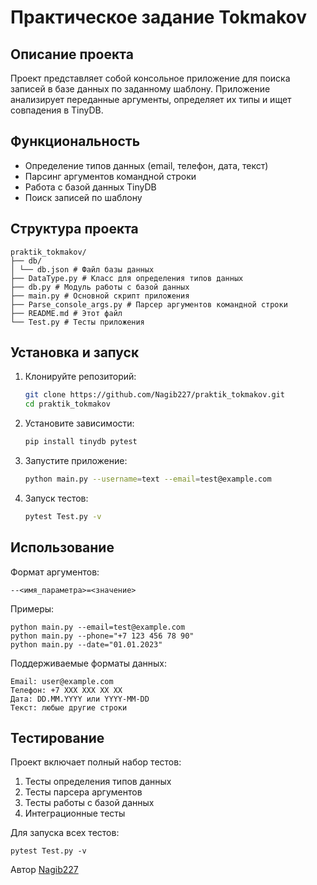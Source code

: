 # Практическое задание Tokmakov

## Описание проекта

Проект представляет собой консольное приложение для поиска записей в базе данных по заданному шаблону. Приложение анализирует переданные аргументы, определяет их типы и ищет совпадения в TinyDB.

## Функциональность

- Определение типов данных (email, телефон, дата, текст)
- Парсинг аргументов командной строки
- Работа с базой данных TinyDB
- Поиск записей по шаблону

## Структура проекта
    praktik_tokmakov/ 
    ├── db/ 
    │ └── db.json # Файл базы данных
    ├── DataType.py # Класс для определения типов данных
    ├── db.py # Модуль работы с базой данных
    ├── main.py # Основной скрипт приложения
    ├── Parse_console_args.py # Парсер аргументов командной строки
    ├── README.md # Этот файл
    └── Test.py # Тесты приложения

## Установка и запуск

1. Клонируйте репозиторий:
   ```bash
   git clone https://github.com/Nagib227/praktik_tokmakov.git
   cd praktik_tokmakov
2. Установите зависимости:
   ```bash
   pip install tinydb pytest

3. Запустите приложение:
   ```bash
   python main.py --username=text --email=test@example.com
4. Запуск тестов:
   ```bash
   pytest Test.py -v
   
## Использование
Формат аргументов:

    --<имя_параметра>=<значение>

Примеры:

    python main.py --email=test@example.com
    python main.py --phone="+7 123 456 78 90"
    python main.py --date="01.01.2023"

Поддерживаемые форматы данных:

    Email: user@example.com
    Телефон: +7 XXX XXX XX XX
    Дата: DD.MM.YYYY или YYYY-MM-DD
    Текст: любые другие строки

## Тестирование
Проект включает полный набор тестов:
1. Тесты определения типов данных
2. Тесты парсера аргументов
3. Тесты работы с базой данных
4. Интеграционные тесты

Для запуска всех тестов:

    pytest Test.py -v
Автор
[Nagib227](https://github.com/Nagib227)
